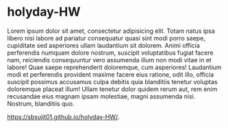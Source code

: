 # holyday-HW
Lorem ipsum dolor sit amet, consectetur adipisicing elit.
Totam natus ipsa libero nisi labore ad pariatur consequatur quasi sint modi porro saepe,
cupiditate sed asperiores ullam laudantium sit dolorem.
Animi officia perferendis numquam dolore nostrum,
suscipit voluptatibus fugiat facere nam, reiciendis consequuntur vero assumenda illum non modi vitae in et labore!
Quae saepe reprehenderit doloremque, cum asperiores! Laudantium modi et perferendis provident maxime facere eius ratione,
odit illo,
officia suscipit possimus accusamus culpa debitis quia blanditiis tenetur voluptas doloremque placeat illum!
Ullam tenetur dolor quidem rerum aut, rem enim recusandae eius magnam ipsam molestiae, magni assumenda nisi. Nostrum, blanditiis quo.



 https://sbsujit01.github.io/holyday-HW/.
